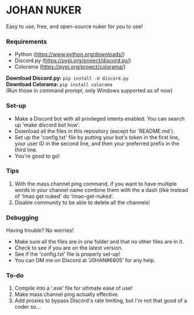 # JOHAN NUKER
Easy to use, free, and open-source nuker for you to use!

### Requirements
* Python (https://www.python.org/downloads/)
* Discord.py (https://pypi.org/project/discord.py/)
* Colorama (https://pypi.org/project/colorama/)

**Download Discord.py:** ```pip install -U discord.py``` <br />
**Download Colorama:** ```pip install colorama``` <br />
(Run those in command prompt, only Windows supported as of now)

### Set-up
* Make a Discord bot with all privileged intents enabled. You can search up 'make discord bot how'.
* Download all the files in this repository (except for 'README.md').
* Set up the 'config.txt' file by putting your bot's token in the first line, your user ID in the second line, and then your preferred prefix in the third line.
* You're good to go!

### Tips
1. With the mass channel ping command, if you want to have multiple words in your channel name combine them with the a dash (like instead of 'lmao get nuked' do 'lmao-get-nuked'.
2. Disable community to be able to delete all the channels!

### Debugging
Having trouble? No worries!
* Make sure all the files are in one folder and that no other files are in it.
* Check to see if you are on the latest version.
* See if the 'config.txt' file is properly set-up!
* You can DM me on Discord at 'J0HAN#6805' for any help.

### To-do
1. Compile into a '.exe' file for ultimate ease of use!
2. Make mass channel ping actually effective.
3. Add proxies to bypass Discord's rate limiting, but I'm not that good of a coder so...
